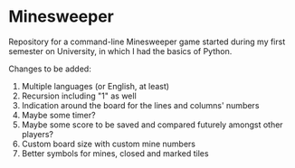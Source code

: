 # Minesweeper
Repository for a command-line Minesweeper game started during my first semester on University, in which I had the basics of Python.

Changes to be added:
1. Multiple languages (or English, at least)
2. Recursion including "1" as well
3. Indication around the board for the lines and columns' numbers
4. Maybe some timer?
5. Maybe some score to be saved and compared futurely amongst other players?
6. Custom board size with custom mine numbers
7. Better symbols for mines, closed and marked tiles
